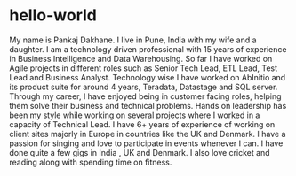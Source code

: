 # hello-world
My name is Pankaj Dakhane. I live in Pune, India with my wife and a daughter. I am a technology driven professional with 15 years of experience in Business Intelligence and Data Warehousing. So far I have worked on Agile projects in different roles such as Senior Tech Lead, ETL Lead, Test Lead and Business Analyst. Technology wise I have worked on AbInitio and its product suite for around 4 years, Teradata, Datastage and SQL server. Through my career, I have enjoyed being in customer facing roles, helping them solve their business and technical problems. Hands on leadership has been my style while working on several projects where I worked in a capacity of Technical Lead. I have 6+ years of experience of working on client sites majorly in Europe in countries like the UK and Denmark. I have a passion for singing and love to participate in events whenever I can. I have done quite a few gigs in India , UK and Denmark. I also love cricket and reading along with spending time on fitness. 
